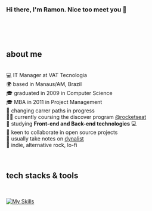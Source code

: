 ### Hi there, I'm Ramon. Nice too meet you 👋

</br></br></br>

## about me
<br/>💻 IT Manager at VAT Tecnologia
<br/>🌍 based in Manaus/AM, Brazil
<br/>🎓 graduated in 2009 in Computer Science
<br/>🎓 MBA in 2011 in Project Management
<br/>🔭 changing carrer paths in progress
<br/>👨‍🚀 currently coursing the discover program <a href="https://github.com/Rocketseat" target="_blank">@rocketseat</a>
<br/>🌱 studying **Front-end and Back-end technologies** 💻
<br/>🤝 keen to collaborate in open source projects
<br/>📔 usually take notes on <a href="https://dynalist.io/" target="_blank">dynalist</a>
<br/>🎵 indie, alternative rock, lo-fi
<!-- <br> 💬 find more about me in [my student portfolio](https://bpires.github.io/) and feel free to share any thoughts -->
<br>

##  tech stacks & tools 
<br>

[![My Skills](https://skillicons.dev/icons?i=html,css,md,vscode,github,git,js&theme=light)](https://github.com/tandpfun/skill-icons)
